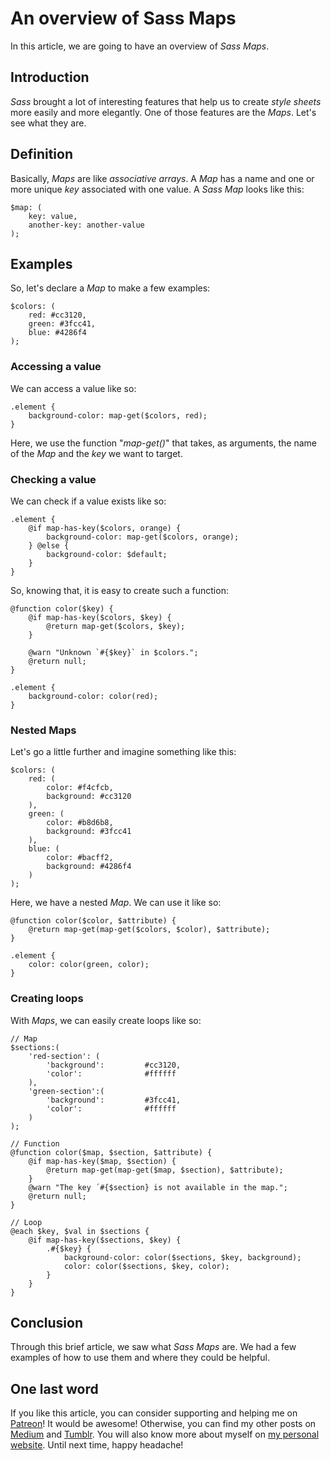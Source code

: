 # An overview of Sass Maps #

In this article, we are going to have an overview of _Sass Maps_.

## Introduction ##

_Sass_ brought a lot of interesting features that help us to create _style sheets_ more easily and more elegantly. One of those features are the _Maps_. Let's see what they are.

## Definition ##

Basically, _Maps_ are like _associative arrays_. A _Map_ has a name and one or more unique _key_ associated with one value. A _Sass Map_ looks like this:

    $map: (
        key: value,
        another-key: another-value
    );

## Examples ##

So, let's declare a _Map_ to make a few examples:

    $colors: (
        red: #cc3120,
        green: #3fcc41,
        blue: #4286f4
    );

### Accessing a value ###

We can access a value like so:

    .element {
        background-color: map-get($colors, red);
    }

Here, we use the function "_map-get()_" that takes, as arguments, the name of the _Map_ and the _key_ we want to target.

### Checking a value ###

We can check if a value exists like so:

    .element {
        @if map-has-key($colors, orange) {
            background-color: map-get($colors, orange);
        } @else {
            background-color: $default;
        }
    }

So, knowing that, it is easy to create such a function:

    @function color($key) {
        @if map-has-key($colors, $key) {
            @return map-get($colors, $key);
        }

        @warn "Unknown `#{$key}` in $colors.";
        @return null;
    }

    .element {
        background-color: color(red);
    }

### Nested Maps ###

Let's go a little further and imagine something like this:

    $colors: (
        red: (
            color: #f4cfcb,
            background: #cc3120
        ),
        green: (
            color: #b8d6b8,
            background: #3fcc41
        ),
        blue: (
            color: #bacff2,
            background: #4286f4
        )
    );

Here, we have a nested _Map_. We can use it like so:

    @function color($color, $attribute) {
        @return map-get(map-get($colors, $color), $attribute);
    }

    .element {
        color: color(green, color);
    }

### Creating loops ###

With _Maps_, we can easily create loops like so:

    // Map
    $sections:(
        'red-section': (
            'background':         #cc3120,
            'color':              #ffffff
        ),
        'green-section':(
            'background':         #3fcc41,
            'color':              #ffffff
        )
    );

    // Function
    @function color($map, $section, $attribute) {
        @if map-has-key($map, $section) {
            @return map-get(map-get($map, $section), $attribute);
        }
        @warn "The key ´#{$section} is not available in the map.";
        @return null;
    }

    // Loop
    @each $key, $val in $sections {
        @if map-has-key($sections, $key) {
            .#{$key} {
                background-color: color($sections, $key, background);
                color: color($sections, $key, color);
            }
        }
    }

## Conclusion ##

Through this brief article, we saw what _Sass Maps_ are. We had a few examples of how to use them and where they could be helpful.

## One last word ##

If you like this article, you can consider supporting and helping me on [Patreon](https://www.patreon.com/mlbors)! It would be awesome! Otherwise, you can find my other posts on [Medium](https://medium.com/@mlbors) and [Tumblr](https://mlbors.tumblr.com/). You will also know more about myself on [my personal website](https://www.mlbors.com). Until next time, happy headache!
